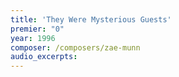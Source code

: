 ```yaml
---
title: 'They Were Mysterious Guests'
premier: "0"
year: 1996
composer: /composers/zae-munn
audio_excerpts: 
---
```

